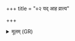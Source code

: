 +++
title = "०२ यद् आह व्रात्य"

+++
<details><summary>मूलम् (GR)</summary>

यद् आह व्रात्य क्वावात्सीर् इति पथ एव तेन देवयानान् अव रुन्धे । +++(Bhatt. itī)+++  
(यद् आह) व्रात्योदकम् इत्य् अप एव तेनाव रुन्धे ।  
यद् आह व्रात्य तर्पयन्त्व् इति प्राणम् एव तेन  
वर्षायां सं कृणुते ॥
</details>